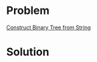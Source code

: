 
# Problem





[Construct Binary Tree from String](https://leetcode.com/problems/construct-binary-tree-from-string)

# Solution



